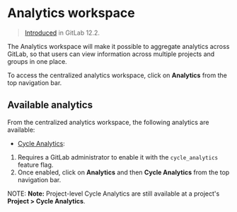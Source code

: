 # Analytics workspace

> [Introduced](https://gitlab.com/gitlab-org/gitlab-ee/issues/12077) in GitLab 12.2.

The Analytics workspace will make it possible to aggregate analytics across
GitLab, so that users can view information across multiple projects and groups
in one place.

To access the centralized analytics workspace, click on **Analytics** from the top navigation bar.

## Available analytics

From the centralized analytics workspace, the following analytics are available:

- [Cycle Analytics](cycle_analytics.md):

1. Requires a GitLab administrator to enable it with the `cycle_analytics` feature flag.
1. Once enabled, click on **Analytics** and then **Cycle Analytics** from the top navigation bar.

NOTE: **Note:**
Project-level Cycle Analytics are still available at a project's **Project > Cycle Analytics**.
